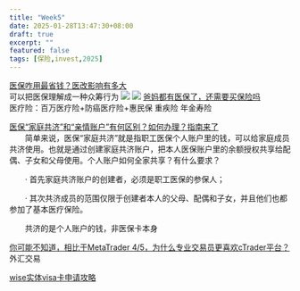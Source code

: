 ```yaml
---
title: "Week5"
date: 2025-01-28T13:47:30+08:00
draft: true
excerpt: ""
featured: false
tags: [保险,invest,2025]
---
```


[医保咋用最省钱？医改影响有多大](https://www.xiaoyuzhoufm.com/episode/6744750411045e78e5d12892)\
可以把医保理解成一种众筹行为
![](/img/Snipaste_2025-01-28_13-53-58.png)
![](/img/Snipaste_2025-01-28_13-54-26.png)
[爸妈都有医保了，还需要买保险吗](https://www.xiaoyuzhoufm.com/episode/66f419fe2adfe48b836d0345)\
医疗险：百万医疗险+防癌医疗险+惠民保  重疾险 年金寿险

[医保“家庭共济”和“亲情账户”有何区别？如何办理？指南来了](https://hsa.gd.gov.cn/gkmlpt/content/4/4431/post_4431599.html#464)\
　　简单来说，医保“家庭共济”就是指职工医保个人账户里的钱，可以给家庭成员共济使用。也就是通过创建家庭共济账户，把本人医保账户里的余额授权共享给配偶、子女和父母使用。个人账户如何全家共享？有什么要求？

　　· 首先家庭共济账户的创建者，必须是职工医保的参保人；

　　· 其次共济成员的范围仅限于创建者本人的父母、配偶和子女，并且他们也都参加了基本医疗保险。

　　共济的是个人账户的钱，非医保卡本身

[你可能不知道，相比于MetaTrader 4/5，为什么专业交易员更喜欢cTrader平台？](https://buysellok.org/%e4%bd%a0%e5%8f%af%e8%83%bd%e4%b8%8d%e7%9f%a5%e9%81%93%ef%bc%8c%e7%9b%b8%e6%af%94%e4%ba%8emetatrader-4-5%ef%bc%8c%e4%b8%ba%e4%bb%80%e4%b9%88%e4%b8%93%e4%b8%9a%e4%ba%a4%e6%98%93%e5%91%98%e6%9b%b4/)\
外汇交易

[wise实体visa卡申请攻略](https://buysellok.org/wise%e5%ae%9e%e4%bd%93visa%e5%8d%a1%e7%94%b3%e8%af%b7%e6%94%bb%e7%95%a5/)


